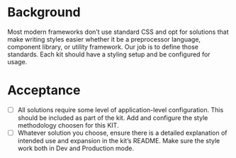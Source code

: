 # Background

Most modern frameworks don’t use standard CSS and opt for solutions that make writing styles easier whether it be a preprocessor language, component library, or utility framework. Our job is to define those standards. Each kit should have a styling setup and be configured for usage.

# Acceptance

- [ ] All solutions require some level of application-level configuration. This should be included as part of the kit. Add and configure the style methodology choosen for this KIT.
- [ ] Whatever solution you choose, ensure there is a detailed explanation of intended use and expansion in the kit’s README. Make sure the style work both in Dev and Production mode.
